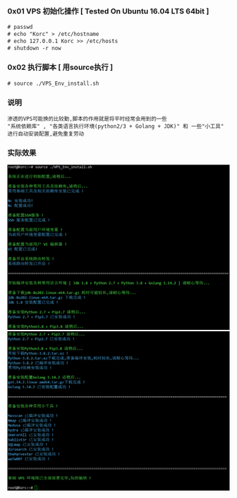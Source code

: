 ### 0x01 VPS 初始化操作 [ Tested On Ubuntu 16.04 LTS 64bit ]
```
# passwd
# echo "Korc" > /etc/hostname
# echo 127.0.0.1 Korc >> /etc/hosts
# shutdown -r now
```

### 0x02 执行脚本 [ 用source执行 ]
```
# source ./VPS_Env_install.sh
```

### 说明
```
渗透的VPS可能换的比较勤,脚本的作用就是将平时经常会用到的一些
"系统依赖库" , "各类语言执行环境(python2/3 + Golang + JDK)" 和 一些"小工具" 进行自动安装配置,避免重复劳动
```

### 实际效果
![demo](VPS_Install.png)
![demo](VPS_Install2.png)
